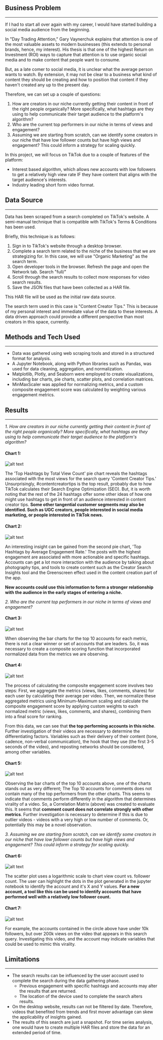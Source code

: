 ## Business Problem
___
If I had to start all over again with my career, I would have started building a social media audience from the beginning. 

In "Day Trading Attention," Gary Vaynerchuk explains that attention is one of the most valuable assets to modern businesses (this extends to personal brands, hence, my interest). His thesis is that one of the highest Return on Investment (ROI) ways to capture that attention is to use organic social media and to make content that people want to consume. 

But, as a late comer to social media, it is unclear what the average person wants to watch. By extension, it may not be clear to a business what kind of content they should be creating and how to position that content if they haven't created any up to the present day.

Therefore, we can set up a couple of questions:
1. How are creators in our niche currently getting their content in front of the right people organically? More specifically, what hashtags are they using to help communicate their target audience to the platform's algorithm?
2. Who are the current top performers in our niche in terms of views and engagement? 
3. Assuming we are starting from scratch, can we identify some creators in our niche that have low follower counts but have high views and engagement? This could inform a strategy for scaling quickly.

In this project, we will focus on TikTok due to a couple of features of the platform:
- Interest based algorithm, which allows new accounts with low followers to get a relatively high view rate IF they have content that aligns with the target audience's interests.
- Industry leading short form video format.

## Data Source
___
Data has been scraped from a search completed on TikTok's website. A semi-manual technique that is compatible with TikTok's Terms & Conditions has been used.

Briefly, this technique is as follows:
1. Sign in to TikTok's website through a desktop browser.
2. Complete a search term related to the niche of the business that we are strategizing for. In this case, we will use "Organic Marketing" as the search term. 
3. Open developer tools in the browser. Refresh the page and open the Network tab. Search "full/" 
4. Scroll through the search results to collect more responses for video search results.
5. Save the JSON files that have been collected as a HAR file. 

This HAR file will be used as the initial raw data source.

The search term used in this case is "Content Creator Tips." This is because of my personal interest and immediate value of the data to these interests. A data driven approach could provide a different perspective than most creators in this space, currently.

## Methods and Tech Used
___
- Data was gathered using web scraping tools and stored in a structured format for analysis.
- A Jupyter Notebook, along with Python libraries such as Pandas, was used for data cleaning, aggregation, and normalization.
- Matplotlib, Plotly, and Seaborn were employed to create visualizations, including bar charts, pie charts, scatter plots, and correlation matrices.
- MinMaxScaler was applied for normalizing metrics, and a custom composite engagement score was calculated by weighting various engagement metrics.

## Results
___
*1. How are creators in our niche currently getting their content in front of the right people organically? More specifically, what hashtags are they using to help communicate their target audience to the platform's algorithm?*

#### Chart 1:
![alt text](assets/TotalViewCountPieChart.png)

The 'Top Hashtags by Total View Count' pie chart reveals the hashtags associated with the most views for the search query 'Content Creator Tips.' Unsurprisingly, #contentcreatortips is the top result, probably due to how TikTok calculates their Search Engine Optimization (SEO). But, it is worth noting that the rest of the 24 hashtags offer some other ideas of how one might use hashtags to get in front of an audience interested in content creator tips. **Some other tangential customer segments may also be identified. Such as UGC creators, people interested in social media marketing, or people interested in TikTok news.**

#### Chart 2:
![alt text](assets/AvgEngagementPieChart.png)

An interesting insight can be gained from the second pie chart, 'Top Hashtags by Average Engagement Rate.' The posts with the highest engagement are associated with more actionable and specific hashtags. Accounts can get a lot more interaction with the audience by talking about photography tips, and tools to create content such as the Creator Search Insights tool and the Greenscreen effect used in the content creation part of the app. 

**New accounts could use this information to form a stronger relationship with the audience in the early stages of entering a niche.**

*2. Who are the current top performers in our niche in terms of views and engagement?*

#### Chart 3:
![alt text](assets/AllTop10Accounts.png)

When observing the bar charts for the top 10 accounts for each metric, there is not a clear winner or set of accounts that are leaders. So, it was necessary to create a composite scoring function that incorporated normalized data from the metrics we are observing. 

#### Chart 4:
![alt text](assets/Top10AccountsCompositeScore.png)

The process of calculating the composite engagement score involves two steps: First, we aggregate the metrics (views, likes, comments, shares) for each user by calculating their average per video. 
Then, we normalize these aggregated metrics using Minimum-Maximum scaling and calculate the composite engagement score by applying custom weights to each normalized metric (views, likes, comments, and shares), combining them into a final score for ranking.

From this data, we can see that **the top performing accounts in this niche**. Further investigation of their videos are necessary to determine the differentiating factors. Variables such as their delivery of their content (tone, cadence, non-verbal communication), the hook that they use (the first 3-5 seconds of the video), and reposting networks should be considered, among other variables.

#### Chart 5:
![alt text](assets/CorrelationMatrix.png)

Observing the bar charts of the top 10 accounts above, one of the charts stands out as very different; The Top 10 accounts for comments does not contain many of the top performers from the other charts. This seems to indicate that comments perform differently in the algorithm that determines virality of a video. So, a Correlation Matrix (above) was created to evaluate this. It seems that **comment count does not correlate strongly with other metrics**. Further investigation is necessary to determine if this is due to outlier videos - videos with a very high or low number of comments. Or, potentially this may be a novel observation.

*3. Assuming we are starting from scratch, can we identify some creators in our niche that have low follower counts but have high views and engagement? This could inform a strategy for scaling quickly.*

#### Chart 6:
![alt text](assets/ScatterPlotViewsVsFollowers.png)

The scatter plot uses a logarithmic scale to chart view count vs. follower count. The user can highlight the dots in the plot generated in the jupyter notebook to identify the account and it's X and Y values. 
**For a new account, a tool like this can be used to identify accounts that have performed well with a relatively low follower count.**

#### Chart 7:
![alt text](assets/LassoOnScatterPlot.png)

For example, the accounts contained in the circle above have under 10k followers, but over 200k views on the video that appears in this search query. Investigating this video, and the account may indicate variables that could be used to mimic this virality.

## Limitations 
___
- The search results can be influenced by the user account used to complete the search during the data gathering phase. 
	- Previous engagement with specific hashtags and accounts may alter the results that are returned.
	- The location of the device used to complete the search alters results. 
- On the desktop website, results can not be filtered by date. Therefore, videos that benefited from trends and first mover advantage can skew the applicability of insights gained.
- The results of this search are just a snapshot. For time series analysis, one would have to create multiple HAR files and store the data for an extended period of time. 